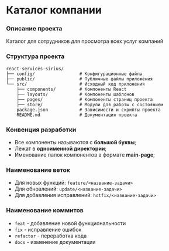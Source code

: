 # Каталог компании

### Описание проекта
Каталог для сотрудников для просмотра всех услуг компаний

### Структура проекта
```
react-services-sirius/
├── config/                 # Конфигурационные файлы
├── public/                 # Публичные файлы приложения
└── src/                    # Исходный код приложения
    ├── components/         # Компоненты React
    ├── layouts/            # Компоненты шаблонов
    ├── pages/              # Компоненты страниц проекта
    ├── store/              # Модули для работы с состоянием
    package.json            # Зависимости и скрипты проекта
    README.md               # Документация проекта
```

### Конвенция разработки
- Все компоненты называются с **большой буквы**;
- Лежат в **одноименной директории**;
- Именование папок компонентов в формате **main-page**;

### Наименование веток
- Для новых функций: ``feature/<название-задачи>``
- Для обновлений: ``update/<название-задачи>``
- Для добавления исправлений: ``hotfix/<название-задачи>``

### Наименование коммитов
- `feat` - добавление новой функциональности
- `fix` - исправление ошибок
- `refactor` - переработка кода
- `docs` - изменение документации
